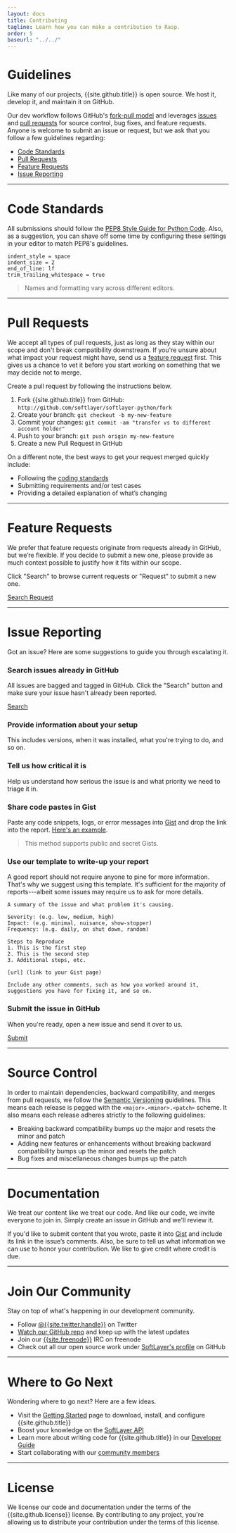 ```yaml
---
layout: docs
title: Contributing
tagline: Learn how you can make a contribution to Rasp.
order: 5
baseurl: "../../"
---
```


# Guidelines

Like many of our projects, {{site.github.title}} is open source. We host it, develop it, and maintain it on GitHub.

Our dev workflow follows GitHub's [fork-pull model](https://help.github.com/articles/using-pull-requests) and leverages [issues]({{site.github.issues_url}}) and [pull requests]({{site.github.repository_url}}/pulls) for source control, bug fixes, and feature requests. Anyone is welcome to submit an issue or request, but we ask that you follow a few guidelines regarding:

* [Code Standards](#code-standards)
* [Pull Requests](#pull-requests)
* [Feature Requests](#feature-requests)
* [Issue Reporting](#issue-reporting)

---

# Code Standards

All submissions should follow the [PEP8 Style Guide for Python Code](http://legacy.python.org/dev/peps/pep-0008). Also, as a suggestion, you can shave off some time by configuring these settings in your editor to match PEP8's guidelines.

```
indent_style = space
indent_size = 2
end_of_line: lf
trim_trailing_whitespace = true
```

> Names and formatting vary across different editors.

---

# Pull Requests

We accept all types of pull requests, just as long as they stay within our scope and don't break compatibility downstream. If you're unsure about what impact your request might have, send us a [feature request](#feature-requests) first. This gives us a chance to vet it before you start working on something that we may decide not to merge.

Create a pull request by following the instructions below.

1. Fork {{site.github.title}} from GitHub: `http://github.com/softlayer/softlayer-python/fork`
2. Create your branch: `git checkout -b my-new-feature`
3. Commit your changes: `git commit -am "transfer vs to different account holder"`
4. Push to your branch: `git push origin my-new-feature`
5. Create a new Pull Request in GitHub

On a different note, the best ways to get your request merged quickly include:

* Following the [coding standards](#code-standards)
* Submitting requirements and/or test cases
* Providing a detailed explanation of what’s changing

---

# Feature Requests

We prefer that feature requests originate from requests already in GitHub, but we’re flexible. If you decide to submit a new one, please provide as much context possible to justify how it fits within our scope.

Click "Search" to browse current requests or "Request" to submit a new one.

<a class="button button-gray" href="{{site.github.issues_url}}?labels=CLI%2CNew+Feature" target="_blank">
  <i class="fa fa-search"></i> Search
</a>
<a class="button button-gray" href="{{site.github.issues_url}}/new" target="_blank">
  <i class="fa fa-share"></i> Request
</a>

---

# Issue Reporting

Got an issue? Here are some suggestions to guide you through escalating it.

### Search issues already in GitHub

All issues are bagged and tagged in GitHub. Click the "Search" button and make sure your issue hasn't already been reported.

<a class="button button-gray" href="{{site.github.issues_url}}?labels=CLI" target="_blank">
  <i class="fa fa-search"></i> Search
</a>

### Provide information about your setup

This includes versions, when it was installed, what you're trying to do, and so on.

### Tell us how critical it is

Help us understand how serious the issue is and what priority we need to triage it in.

### Share code pastes in Gist

Paste any code snippets, logs, or error messages into [Gist](http://gist.github.com) and drop the link into the report. [Here's an example](http://gist.github.com/caleorourke/42aa056026177bd7d53e).

> This method supports public and secret Gists.

### Use our template to write-up your report

A good report should not require anyone to pine for more information. That's why we suggest using this template. It's sufficient for the majority of reports---albeit some issues may require us to ask for more details.

```
A summary of the issue and what problem it's causing.

Severity: (e.g. low, medium, high)
Impact: (e.g. minimal, nuisance, show-stopper)
Frequency: (e.g. daily, on shut down, random)

Steps to Reproduce
1. This is the first step
2. This is the second step
3. Additional steps, etc.

[url] (link to your Gist page)

Include any other comments, such as how you worked around it, suggestions you have for fixing it, and so on.
```

### Submit the issue in GitHub

When you're ready, open a new issue and send it over to us.

<a class="button button-gray" href="{{site.github.issues_url}}/new" target="_blank">
  <i class="fa fa-share"></i> Submit
</a>

---

# Source Control

In order to maintain dependencies, backward compatibility, and merges from pull requests, we follow the [Semantic Versioning](http://semver.org) guidelines. This means each release is pegged with the `<major>.<minor>.<patch>` scheme. It also means each release adheres strictly to the following guidelines:

* Breaking backward compatibility bumps up the major and resets the minor and patch
* Adding new features or enhancements without breaking backward compatibility bumps up the minor and resets the patch
* Bug fixes and miscellaneous changes bumps up the patch

---

# Documentation

We treat our content like we treat our code. And like our code, we invite everyone to join in. Simply create an issue in GitHub and we'll review it.

If you'd like to submit content that you wrote, paste it into [Gist](http://gist.github.com) and include its link in the issue’s comments. Also, be sure to tell us what information we can use to honor your contribution. We like to give credit where credit is due.

---

# Join Our Community

Stay on top of what's happening in our development community.

* Follow [@{{site.twitter.handle}}](http://twitter.com/{{site.twitter.handle}}) on Twitter
* <a href="{{site.github.repository_url}}/watchers" target="_blank">Watch our GitHub repo</a> and keep up with the latest updates
* Join our <a href="irc://irc.freenode.net/{{site.freenode}}" target="_blank">{{site.freenode}}</a> IRC on freenode
* Check out all our open source work under [SoftLayer's profile]({{site.github.owner_url}}) on GitHub

---

# Where to Go Next

Wondering where to go next? Here are a few ideas.

* Visit the [Getting Started]({{page.baseurl}}docs/getting-started) page to download, install, and configure {{site.github.title}}
* Boost your knowledge on the <a href="http://sldn.softlayer.com/reference/softlayerapi" target="_blank">SoftLayer API</a>
* Learn more about writing code for {{site.github.title}} in our [Developer Guide]({{page.baseurl}}docs/developer-guide)
* Start collaborating with our [community members](#join-our-community)

---

# License

We license our code and documentation under the terms of the {{site.github.license}} license. By contributing to any project, you're allowing us to distribute your contribution under the terms of this license.
